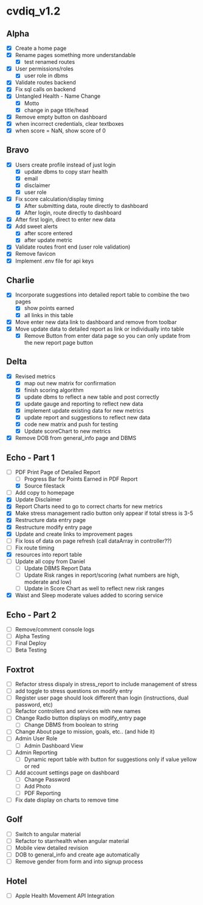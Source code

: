 # cvdiq_v1.2

## Alpha
- [x] Create a home page
- [x] Rename pages something more understandable
	- [x] test renamed routes
- [x] User permissions/roles
	- [x] user role in dbms
- [x] Validate routes backend
- [x] Fix sql calls on backend
- [x] Untangled Health - Name Change
	- [x] Motto
	- [x] change in page title/head
- [x] Remove empty button on dashboard
- [x] when incorrect credentials, clear textboxes
- [x] when score = NaN, show score of 0

## Bravo
- [x] Users create profile instead of just login
	- [x] update dbms to copy starr health
	- [x] email
	- [x] disclaimer 
	- [x] user role
- [x] Fix score calculation/display timing
	- [x] After submitting data, route directly to dashboard
	- [x] After login, route directly to dashboard
- [x] After first login, direct to enter new data
- [x] Add sweet alerts
	- [x] after score entered
	- [x] after update metric
- [x] Validate routes front end (user role validation)
- [x] Remove favicon
- [x] Implement .env file for api keys

## Charlie
- [x] Incorporate suggestions into detailed report table to combine the two pages
	- [x] show points earned
	- [x] all links in this table
- [x] Move enter new data link to dashboard and remove from toolbar
- [x] Move update data to detailed report as link or individually into table
	- [x] Remove Button from enter data page so you can only update from the new report page button

## Delta
- [x] Revised metrics
	- [x] map out new matrix for confirmation
	- [x] finish scoring algorithm
	- [x] update dbms to reflect a new table and post correctly
	- [x] update gauge and reporting to reflect new data
	- [x] implement update existing data for new metrics
	- [x] update report and suggestions to reflect new data
	- [x] code new matrix and push for testing
	- [x] Update scoreChart to new metrics
- [x] Remove DOB from general_info page and DBMS

## Echo - Part 1
- [ ] PDF Print Page of Detailed Report
	- [ ] Progress Bar for Points Earned in PDF Report
	- [x] Source filestack
- [ ] Add copy to homepage
- [x] Update Disclaimer
- [x] Report Charts need to go to correct charts for new metrics
- [x] Make stress management radio button only appear if total stress is 3-5
- [x] Restructure data entry page
- [x] Restructure modify entry page
- [x] Update and create links to improvement pages
- [ ] Fix loss of data on page refresh (call dataArray in controller??)
- [ ] Fix route timing
- [x] resources into report table
- [ ] Update all copy from Daniel
	- [ ] Update DBMS Report Data
	- [ ] Update Risk ranges in report/scoring (what numbers are high, moderate and low)
	- [ ] Update in Score Chart as well to reflect new risk ranges
- [x] Waist and Sleep moderate values added to scoring service

## Echo - Part 2
- [ ] Remove/comment console logs
- [ ] Alpha Testing
- [ ] Final Deploy
- [ ] Beta Testing

## Foxtrot
- [ ] Refactor stress dispaly in stress_report to include management of stress
- [ ] add toggle to stress questions on modify entry
- [ ] Register user page should look different than login (instructions, dual password, etc)
- [ ] Refactor controllers and services with new names
- [ ] Change Radio button displays on modify_entry page
	- [ ] Change DBMS from boolean to string
- [ ] Change About page to mission, goals, etc.. (and hide it)
- [ ] Admin User Role
	- [ ] Admin Dashboard View
- [ ] Admin Reporting
	- [ ] Dynamic report table with button for suggestions only if value yellow or red
- [ ] Add account settings page on dashboard
	- [ ] Change Password
	- [ ] Add Photo
	- [ ] PDF Reporting
- [ ] Fix date display on charts to remove time

## Golf
- [ ] Switch to angular material
- [ ] Refactor to starrhealth when angular material
- [ ] Mobile view detailed revision
- [ ] DOB to general_info and create age automatically
- [ ] Remove gender from form and into signup process

## Hotel
- [ ] Apple Health Movement API Integration
